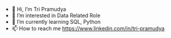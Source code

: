 - 👋 Hi, I’m Tri Pramudya
- 👀 I’m interested in Data Related Role
- 🌱 I’m currently learning SQL, Python
- 📫 How to reach me https://www.linkedin.com/in/tri-pramudya

<!---
tryi0/tryi0 is a ✨ special ✨ repository because its `README.md` (this file) appears on your GitHub profile.
You can click the Preview link to take a look at your changes.
--->
